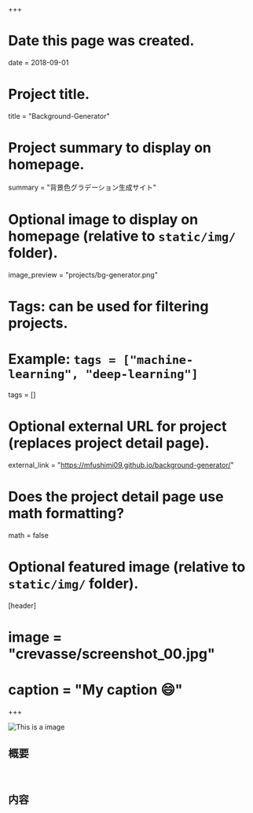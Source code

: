 +++
# Date this page was created.
date = 2018-09-01

# Project title.
title = "Background-Generator"

# Project summary to display on homepage.
summary = "背景色グラデーション生成サイト" 

# Optional image to display on homepage (relative to `static/img/` folder).
image_preview = "projects/bg-generator.png"

# Tags: can be used for filtering projects.
# Example: `tags = ["machine-learning", "deep-learning"]`
tags = []

# Optional external URL for project (replaces project detail page).
external_link = "https://mfushimi09.github.io/background-generator/"

# Does the project detail page use math formatting?
math = false

# Optional featured image (relative to `static/img/` folder).
[header]
# image = "crevasse/screenshot_00.jpg"
# caption = "My caption :smile:"

+++

![This is a image](../../img/projects/bg-generator.png)

## 概要

<br>

## 内容
